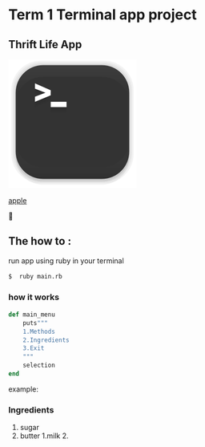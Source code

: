 # Term 1 Terminal app project
## Thrift Life App

![terminal icon](docs\img\terminal.png)

[apple](https://www.apple.com/)

:rocket:

## The how to : 
run app using ruby in your terminal
```bash
$  ruby main.rb
```

### how it works
```ruby
def main_menu
    puts"""
    1.Methods
    2.Ingredients
    3.Exit
    """
    selection
end
```

example:
### Ingredients
1. sugar
2. butter
   1.milk
   2.